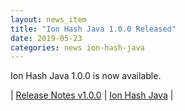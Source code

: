 ```yaml
---
layout: news_item
title: "Ion Hash Java 1.0.0 Released"
date: 2019-05-23
categories: news ion-hash-java
---
```


Ion Hash Java 1.0.0 is now available.

| [Release Notes v1.0.0](https://github.com/amzn/ion-hash-java/releases/tag/v1.0.0) | [Ion Hash Java](https://github.com/amzn/ion-hash-java) |

